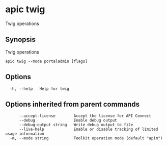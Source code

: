 # apic twig

Twig operations

## Synopsis

Twig operations

```
apic twig --mode portaladmin [flags]
```

## Options

```
  -h, --help   Help for twig
```

## Options inherited from parent commands

```
      --accept-license        Accept the license for API Connect
      --debug                 Enable debug output
      --debug-output string   Write debug output to file
      --live-help             Enable or disable tracking of limited usage information
  -m, --mode string           Toolkit operation mode (default "apim")
```
